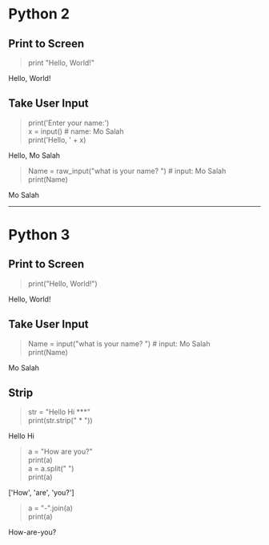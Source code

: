# Python 2

## Print to Screen
> print "Hello, World!"

Hello, World!

## Take User Input

> print('Enter your name:') <br>
> x = input()  # name: Mo Salah <br>
> print('Hello, ' + x)  <br>

Hello, Mo Salah


> Name = raw_input("what is your name? ") # input: Mo Salah <br>
> print(Name)

Mo Salah

-------------------------------------------------------------------------------------------------------------------------------
# Python 3

## Print to Screen
> print("Hello, World!")

Hello, World!

## Take User Input

> Name = input("what is your name? ") # input: Mo Salah <br>
> print(Name)

Mo Salah

## Strip

>str = "Hello Hi ***" <br>
> print(str.strip(" * ")) <br>

Hello Hi

> a = "How are you?" <br>
> print(a) <br>
> a = a.split(" ")  <br>
> print(a) <br>

['How', 'are', 'you?']


> a = "-".join(a) <br>
> print(a)

How-are-you?
